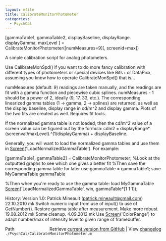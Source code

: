 ```yaml
---
layout: mfile
title: CalibrateMonitorPhotometer
categories:
  - PsychCal
---
```


\[gammaTable1, gammaTable2, displayBaseline, displayRange. displayGamma, maxLevel \] = CalibrateMonitorPhotometer\(\[numMeasures=9\]\[, screenid=max\]\)

A simple calibration script for analog photometers.

Use CalibrateMonSpd\(\) if you want to do more fancy calibration with
different types of photometers or special devices like Bits\+ or DataPixx,
assuming you know how to operate CalibrateMonSpd\(\) that is...

numMeasures \(default: 9\) readings are taken manually, and the readings
are fit with a gamma function and piecewise cubic splines. numMeasures \-
1 should be a power of 2, ideally \(9, 17, 33, etc.\). The corresponding
linearized gamma tables \(1 \-\> gamma, 2 \-\> splines\) are returned, as well
as the display baseline, display range in cd/m^2 and display gamma. Plots
of the two fits are created as well. Requires fit tools.

If the normalized gamma table is not loaded, then the cd/m^2 value of a
screen value can be figured out by the formula: cdm2 =
displayRange\*\(screenval/maxLevel\).^\(1/displayGamma\) \+ displayBaseline.

Generally, you will want to load the normalized gamma tables and use them
in [Screen](/docs/Screen)\('LoadNormalizedGammaTable'\). For example:

\[gammaTable1, gammaTable2\] = CalibrateMonitorPhotometer;
%Look at the outputted graphs to see which one gives a better fit
%Then save the corresponding gamma table for later use
gammaTable = gammaTable1;
save MyGammaTable gammaTable

%Then when you're ready to use the gamma table:
load MyGammaTable
[Screen](/docs/Screen)\('LoadNormalizedGammaTable', win, gammaTable\*\[1 1 1\]\);


History:
Version 1.0: Patrick Mineault \(patrick.mineault@gmail.com\)
22.10.2010 mk Switch numeric input from use of input\(\) to use of
              GetNumber\(\). Restore gamma table after measurement. Make
              more robust.
19.08.2012 mk Some cleanup.
 4.09.2012 mk Use [Screen](/docs/Screen)\('ColorRange'\) to adapt number/max of intensity
              level to given range of framebuffer.


<div class="code_header" style="text-align:right;">
  <span style="float:left;">Path&nbsp;&nbsp;</span> <span class="counter">Retrieve <a href=
  "https://raw.github.com/Psychtoolbox-3/Psychtoolbox-3/beta/./PsychCal/CalibrateMonitorPhotometer.m">current version from GitHub</a> | View <a href=
  "https://github.com/Psychtoolbox-3/Psychtoolbox-3/commits/beta/./PsychCal/CalibrateMonitorPhotometer.m">changelog</a></span>
</div>
<div class="code">
  <code>./PsychCal/CalibrateMonitorPhotometer.m</code>
</div>
